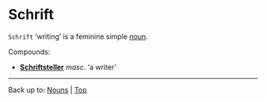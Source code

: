 # Schrift

`Schrift` ‘writing’ is a feminine simple [noun](../../index.md).

Compounds:
- **[Schriftsteller](Schriftsteller.md)** *masc.* ‘a writer’

----

Back up to: [Nouns](../../index.md) | [Top](../../../index.md)
